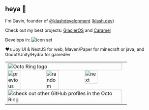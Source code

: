 ## heya 👋

I'm Gavin, founder of @[klashdevelopment](https://github.com/klashdevelopment) ([klash.dev](https://klash.dev))

Check out my best projects: [GlacierOS](https://glacier.fly.dev) and [Caramel](https://pages.klash.dev/Caramel)

Develops in:
![icon set](https://skillicons.dev/icons?i=html,css,javascript,typescript,nodejs,cs,bash,java,cloudflare,photoshop,discordjs,idea,maven,vscode,npm,godot,github,visualstudio,unity,vue,nextjs,mui,react,git,lua,linux,windows,raspberrypi&perline=13)

❤s Joy UI & NextJS for web, Maven/Paper for minecraft or java, and Godot/Unity/Hydra for gamedev

<table><tbody><tr><td><a href="https://octo-ring.com/"><img src="https://octo-ring.com/static/img/widget/top.png" width="99%" alt="Octo Ring logo" align="top"></a><br><a href="https://octo-ring.com/p/GavinGoGaming/prev"><img src="https://octo-ring.com/static/img/widget/prev.png" width="33%" alt="previous" align="top" title="previous profile"></a><a href="https://octo-ring.com/p/GavinGoGaming/random"><img src="https://octo-ring.com/static/img/widget/random.png" width="33%" alt="random" align="top" title="random profile"></a><a href="https://octo-ring.com/p/GavinGoGaming/next"><img src="https://octo-ring.com/static/img/widget/next.png" width="33%" alt="next" align="top" title="next profile"></a><br><a href="https://octo-ring.com/"><img src="https://octo-ring.com/static/img/widget/bottom.png" width="99%" alt="check out other GitHub profiles in the Octo Ring" align="top"></a></td></tr></tbody></table>
